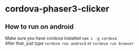 # cordova-phaser3-clicker

## How to run on android  
Make sure you have cordova installed `npm i -g cordova`  
After that, just type `cordova run android` or `cordova run browser`
